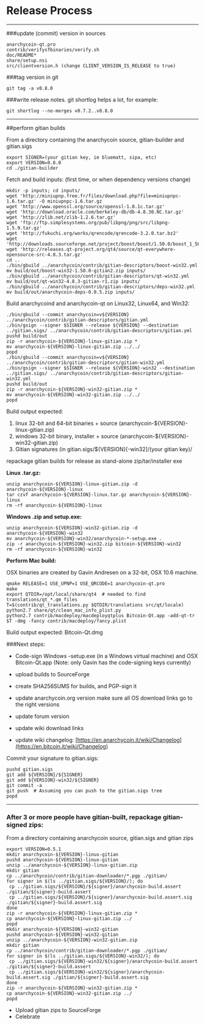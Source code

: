 Release Process
====================

* * *

###update (commit) version in sources


	anarchycoin-qt.pro
	contrib/verifysfbinaries/verify.sh
	doc/README*
	share/setup.nsi
	src/clientversion.h (change CLIENT_VERSION_IS_RELEASE to true)

###tag version in git

	git tag -a v0.8.0

###write release notes. git shortlog helps a lot, for example:

	git shortlog --no-merges v0.7.2..v0.8.0

* * *

##perform gitian builds

 From a directory containing the anarchycoin source, gitian-builder and gitian.sigs
  
	export SIGNER=(your gitian key, ie bluematt, sipa, etc)
	export VERSION=0.8.0
	cd ./gitian-builder

 Fetch and build inputs: (first time, or when dependency versions change)

	mkdir -p inputs; cd inputs/
	wget 'http://miniupnp.free.fr/files/download.php?file=miniupnpc-1.6.tar.gz' -O miniupnpc-1.6.tar.gz
	wget 'http://www.openssl.org/source/openssl-1.0.1c.tar.gz'
	wget 'http://download.oracle.com/berkeley-db/db-4.8.30.NC.tar.gz'
	wget 'http://zlib.net/zlib-1.2.6.tar.gz'
	wget 'ftp://ftp.simplesystems.org/pub/libpng/png/src/libpng-1.5.9.tar.gz'
	wget 'http://fukuchi.org/works/qrencode/qrencode-3.2.0.tar.bz2'
	wget 'http://downloads.sourceforge.net/project/boost/boost/1.50.0/boost_1_50_0.tar.bz2'
	wget 'http://releases.qt-project.org/qt4/source/qt-everywhere-opensource-src-4.8.3.tar.gz'
	cd ..
	./bin/gbuild ../anarchycoin/contrib/gitian-descriptors/boost-win32.yml
	mv build/out/boost-win32-1.50.0-gitian2.zip inputs/
	./bin/gbuild ../anarchycoin/contrib/gitian-descriptors/qt-win32.yml
	mv build/out/qt-win32-4.8.3-gitian-r1.zip inputs/
	./bin/gbuild ../anarchycoin/contrib/gitian-descriptors/deps-win32.yml
	mv build/out/anarchycoin-deps-0.0.5.zip inputs/

 Build anarchycoind and anarchycoin-qt on Linux32, Linux64, and Win32:
  
	./bin/gbuild --commit anarchycoin=v${VERSION} ../anarchycoin/contrib/gitian-descriptors/gitian.yml
	./bin/gsign --signer $SIGNER --release ${VERSION} --destination ../gitian.sigs/ ../anarchycoin/contrib/gitian-descriptors/gitian.yml
	pushd build/out
	zip -r anarchycoin-${VERSION}-linux-gitian.zip *
	mv anarchycoin-${VERSION}-linux-gitian.zip ../../
	popd
	./bin/gbuild --commit anarchycoin=v${VERSION} ../anarchycoin/contrib/gitian-descriptors/gitian-win32.yml
	./bin/gsign --signer $SIGNER --release ${VERSION}-win32 --destination ../gitian.sigs/ ../anarchycoin/contrib/gitian-descriptors/gitian-win32.yml
	pushd build/out
	zip -r anarchycoin-${VERSION}-win32-gitian.zip *
	mv anarchycoin-${VERSION}-win32-gitian.zip ../../
	popd

  Build output expected:

  1. linux 32-bit and 64-bit binaries + source (anarchycoin-${VERSION}-linux-gitian.zip)
  2. windows 32-bit binary, installer + source (anarchycoin-${VERSION}-win32-gitian.zip)
  3. Gitian signatures (in gitian.sigs/${VERSION}[-win32]/(your gitian key)/

repackage gitian builds for release as stand-alone zip/tar/installer exe

**Linux .tar.gz:**

	unzip anarchycoin-${VERSION}-linux-gitian.zip -d anarchycoin-${VERSION}-linux
	tar czvf anarchycoin-${VERSION}-linux.tar.gz anarchycoin-${VERSION}-linux
	rm -rf anarchycoin-${VERSION}-linux

**Windows .zip and setup.exe:**

	unzip anarchycoin-${VERSION}-win32-gitian.zip -d anarchycoin-${VERSION}-win32
	mv anarchycoin-${VERSION}-win32/anarchycoin-*-setup.exe .
	zip -r anarchycoin-${VERSION}-win32.zip bitcoin-${VERSION}-win32
	rm -rf anarchycoin-${VERSION}-win32

**Perform Mac build:**

  OSX binaries are created by Gavin Andresen on a 32-bit, OSX 10.6 machine.

	qmake RELEASE=1 USE_UPNP=1 USE_QRCODE=1 anarchycoin-qt.pro
	make
	export QTDIR=/opt/local/share/qt4  # needed to find translations/qt_*.qm files
	T=$(contrib/qt_translations.py $QTDIR/translations src/qt/locale)
	python2.7 share/qt/clean_mac_info_plist.py
	python2.7 contrib/macdeploy/macdeployqtplus Bitcoin-Qt.app -add-qt-tr $T -dmg -fancy contrib/macdeploy/fancy.plist

 Build output expected: Bitcoin-Qt.dmg

###Next steps:

* Code-sign Windows -setup.exe (in a Windows virtual machine) and
  OSX Bitcoin-Qt.app (Note: only Gavin has the code-signing keys currently)

* upload builds to SourceForge

* create SHA256SUMS for builds, and PGP-sign it

* update anarchycoin.org version
  make sure all OS download links go to the right versions

* update forum version

* update wiki download links

* update wiki changelog: [https://en.anarchycoin.it/wiki/Changelog](https://en.bitcoin.it/wiki/Changelog)

Commit your signature to gitian.sigs:

	pushd gitian.sigs
	git add ${VERSION}/${SIGNER}
	git add ${VERSION}-win32/${SIGNER}
	git commit -a
	git push  # Assuming you can push to the gitian.sigs tree
	popd

-------------------------------------------------------------------------

### After 3 or more people have gitian-built, repackage gitian-signed zips:

From a directory containing anarchycoin source, gitian.sigs and gitian zips

	export VERSION=0.5.1
	mkdir anarchycoin-${VERSION}-linux-gitian
	pushd anarchycoin-${VERSION}-linux-gitian
	unzip ../anarchycoin-${VERSION}-linux-gitian.zip
	mkdir gitian
	cp ../anarchycoin/contrib/gitian-downloader/*.pgp ./gitian/
	for signer in $(ls ../gitian.sigs/${VERSION}/); do
	 cp ../gitian.sigs/${VERSION}/${signer}/anarchycoin-build.assert ./gitian/${signer}-build.assert
	 cp ../gitian.sigs/${VERSION}/${signer}/anarchycoin-build.assert.sig ./gitian/${signer}-build.assert.sig
	done
	zip -r anarchycoin-${VERSION}-linux-gitian.zip *
	cp anarchycoin-${VERSION}-linux-gitian.zip ../
	popd
	mkdir anarchycoin-${VERSION}-win32-gitian
	pushd anarchycoin-${VERSION}-win32-gitian
	unzip ../anarchycoin-${VERSION}-win32-gitian.zip
	mkdir gitian
	cp ../anarchycoin/contrib/gitian-downloader/*.pgp ./gitian/
	for signer in $(ls ../gitian.sigs/${VERSION}-win32/); do
	 cp ../gitian.sigs/${VERSION}-win32/${signer}/anarchycoin-build.assert ./gitian/${signer}-build.assert
	 cp ../gitian.sigs/${VERSION}-win32/${signer}/anarchycoin-build.assert.sig ./gitian/${signer}-build.assert.sig
	done
	zip -r anarchycoin-${VERSION}-win32-gitian.zip *
	cp anarchycoin-${VERSION}-win32-gitian.zip ../
	popd

- Upload gitian zips to SourceForge
- Celebrate 
